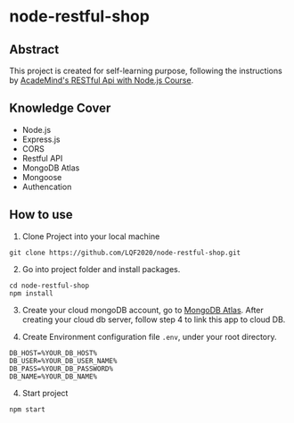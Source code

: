 # node-restful-shop

## Abstract

This project is created for self-learning purpose, following the instructions by [AcadeMind's RESTful Api with Node.js Course](https://www.youtube.com/watch?v=0oXYLzuucwE&list=PL55RiY5tL51q4D-B63KBnygU6opNPFk_q&index=1).

## Knowledge Cover

-   Node.js
-   Express.js
-   CORS
-   Restful API
-   MongoDB Atlas
-   Mongoose
-   Authencation

## How to use

1. Clone Project into your local machine

```
git clone https://github.com/LQF2020/node-restful-shop.git
```

2. Go into project folder and install packages.

```
cd node-restful-shop
npm install
```

3. Create your cloud mongoDB account, go to [MongoDB Atlas](https://www.mongodb.com/cloud/atlas).
   After creating your cloud db server, follow step 4 to link this app to cloud DB.

4. Create Environment configuration file `.env`, under your root directory.

```
DB_HOST=%YOUR_DB_HOST%
DB_USER=%YOUR_DB_USER_NAME%
DB_PASS=%YOUR_DB_PASSWORD%
DB_NAME=%YOUR_DB_NAME%
```

4. Start project

```
npm start
```
